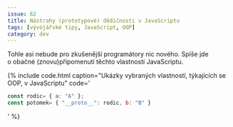 ```yaml
---
issue: 62
title: Nástrahy (prototypové) dědičnosti v JavaScriptu
tags: [vývojářské tipy, JavaScript, OOP]
category: dev
---
```


Tohle asi nebude pro zkušenější programátory nic nového. Spíše jde o obačné (znovu)připomenutí těchto vlastností JavaScriptu.

<!--more-->

{% include code.html caption="Ukázky vybraných vlastností, týkajících se OOP, v JavaScriptu" code='
```JavaScript
const rodic= { a: "A" };
const potomek= { "__proto__": rodic, b: "B" }
```
' %}